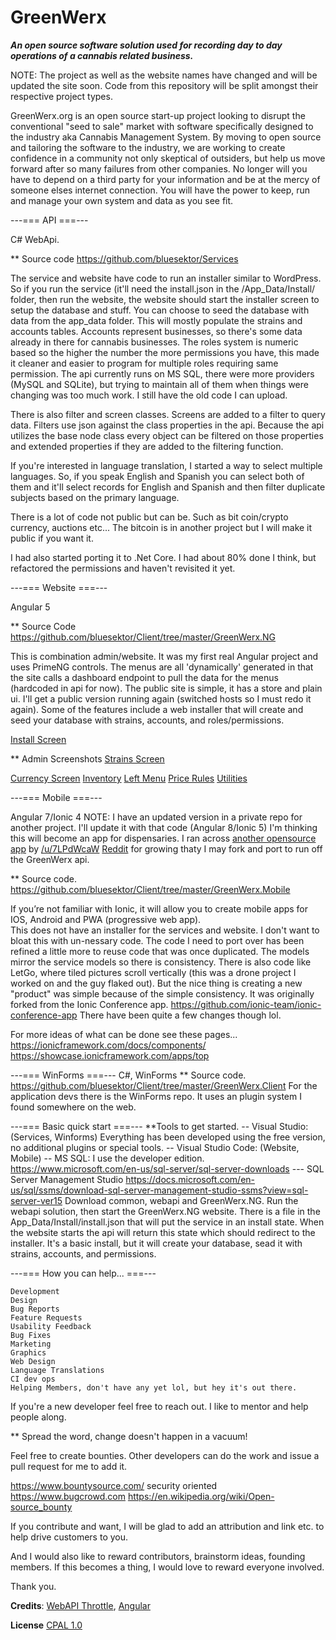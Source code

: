  
# GreenWerx #  

***An open source software solution used for recording day to day operations of a cannabis related business.***

NOTE: The project as well as the website names have changed and will be updated the site soon. Code from this repository will be split amongst their respective project types.

 GreenWerx.org is an open source start-up project looking to disrupt the conventional "seed to sale" market with software specifically designed to the industry aka Cannabis Management System. By moving to open source and tailoring the software to the industry, we are working to create confidence in a community not only skeptical of outsiders, but help us move forward after so many failures from other companies. No longer will you have to depend on a third party for your information and be at the mercy of someone elses internet connection. You will have the power to keep, run and manage your own system and data as you see fit.



---=== API ===---

C# WebApi.

** Source code
https://github.com/bluesektor/Services

The service and website have code to run an installer similar
to WordPress. So if you run the service (it'll need the install.json in the
/App_Data/Install/ folder, then run the website, the website should start the installer screen to
setup the database and stuff. You can choose to seed the database with data from 
the app_data folder. This will mostly populate the strains and accounts tables.
Accounts represent businesses, so there's some data already in there for cannabis businesses.
The roles system is numeric based so the higher the number the more permissions you have, this
made it cleaner and easier to program for multiple roles requiring same permission.
The api currently runs on MS SQL, there were more providers (MySQL and SQLite),
but trying to maintain all of them when things were changing was too much work. I still have the old code I can upload.

There is also filter and screen classes. Screens are added to a filter to query data.
Filters use json against the class properties in the api. Because the api
utilizes the base node class every object can be filtered on those properties
and extended properties if they are added to the filtering function.

If you're interested in language translation, I started a way to select multiple languages.
So, if you speak English and Spanish you can select both of them and it'll select records
for English and Spanish and then filter duplicate subjects based on the primary language.

There is a lot of code not public but can be. Such as
bit coin/crypto currency, auctions etc... The bitcoin is in another
project but I will make it public if you want it. 
 
I had also started porting it to .Net Core. I had about 80% done I think, but refactored the permissions and
haven't revisited it yet.

---=== Website ===---

Angular 5

** Source Code
https://github.com/bluesektor/Client/tree/master/GreenWerx.NG

This is combination admin/website. It was my first real Angular project and
uses PrimeNG controls. The menus are all 'dynamically' generated in that
the site calls a dashboard endpoint to pull the data for the menus (hardcoded in api for now). 
The public site is simple, it has a store and plain ui. I'll get a public version running
again (switched hosts so I must redo it again).
Some of the features include a web installer that will create and seed your
database with strains, accounts, and roles/permissions. 

<a href="https://greenwerx.org/img/greenwerx.install.png">Install Screen</a>


 ** Admin Screenshots
 <a href="https://greenwerx.org/img/admin.strains.png">Strains Screen</a>

<a href="https://greenwerx.org/img/admin.currency.add.png">Currency  Screen</a>
<a href="https://greenwerx.org/img/admin.inventory.png">Inventory</a>
<a href="https://greenwerx.org/img/admin.leftmenu.png">Left Menu</a>
<a href="https://greenwerx.org/img/admin.pricerule.add.png"> Price Rules</a>
<a href="https://greenwerx.org/img/admin.utilities.png"> Utilities</a>




---=== Mobile ===---

Angular 7/Ionic 4
 NOTE: I have an updated version in a private repo for another project. I'll
update it with that code (Angular 8/Ionic 5)
I'm thinking this will become an app for dispensaries. I ran across
<a href="https://github.com/7LPdWcaW"> another opensource app</a>
 by <a href="/u/7LPdWcaW">/u/7LPdWcaW</a>  <a href="https://www.reddit.com/r/GrowUtils/">Reddit</a> for growing thaty I may fork and port to run off
the GreenWerx api.


** Source code.
https://github.com/bluesektor/Client/tree/master/GreenWerx.Mobile

If you’re not familiar with Ionic, it will allow you to create
mobile apps for IOS, Android and PWA (progressive web app).   
This does not have an installer for the services and website. I don't want
to bloat this with un-nessary code.
 The code I need to port over has been refined a little more to reuse 
code that was once duplicated. The models mirror the service models so
there is consistency.  There is also code like LetGo, where
 tiled pictures scroll vertically (this was a drone project I worked on and the
guy flaked out). But the nice thing is creating a new "product" was simple because
of the simple consistency.
It was originally forked from the Ionic Conference app. https://github.com/ionic-team/ionic-conference-app
 There have been quite a few changes though lol.
 
For more ideas of what can be done see these pages...
https://ionicframework.com/docs/components/
https://showcase.ionicframework.com/apps/top




---=== WinForms ===---
C#, WinForms
** Source code.
https://github.com/bluesektor/Client/tree/master/GreenWerx.Client
For the application devs there is the WinForms repo. It uses an plugin
system I found somewhere on the web. 



---=== Basic quick start ===---
**Tools to get started.
-- Visual Studio: (Services, Winforms) Everything has been developed using the free version, no additional plugins or special tools.
-- Visual Studio Code: (Website, Mobile) 
-- MS SQL: I use the developer edition. https://www.microsoft.com/en-us/sql-server/sql-server-downloads
--- SQL Server Management Studio https://docs.microsoft.com/en-us/sql/ssms/download-sql-server-management-studio-ssms?view=sql-server-ver15
Download common, webapi and GreenWerx.NG. Run the webapi solution,
then start the GreenWerx.NG website. There is a file in the App_Data/Install/install.json
that will put the service in an install state. When the website starts the api will return
this state which should redirect to the installer. It's a basic install, but it will create
your database, sead it with strains, accounts, and permissions.

---=== How you can help... ===---

	Development
	Design
	Bug Reports  
	Feature Requests
	Usability Feedback
	Bug Fixes
	Marketing
	Graphics
	Web Design
	Language Translations
	CI dev ops
	Helping Members, don't have any yet lol, but hey it's out there.
If you're a new developer feel free to reach out. I like
to mentor and help people along.  

** Spread the word, change doesn't happen in a vacuum!

Feel free 
to create bounties. Other developers can do the work and issue
a pull request for me to add it.

https://www.bountysource.com/
security oriented
https://www.bugcrowd.com
https://en.wikipedia.org/wiki/Open-source_bounty

If you contribute and want, I will be glad to add an attribution and link
etc. to help drive customers to you.

And I would also like to reward contributors, brainstorm
ideas, founding members. If this becomes a thing, I would love
to reward everyone involved. 

Thank you.


**Credits**: [WebAPI Throttle](https://github.com/stefanprodan/WebApiThrottle), [Angular](https://github.com/angular)

**License** [CPAL 1.0](https://opensource.org/licenses/CPAL-1.0)


